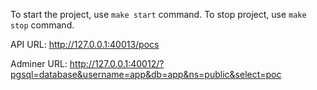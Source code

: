 To start the project, use `make start` command. To stop project, use `make stop` command.

API URL: http://127.0.0.1:40013/pocs

Adminer URL: http://127.0.0.1:40012/?pgsql=database&username=app&db=app&ns=public&select=poc 